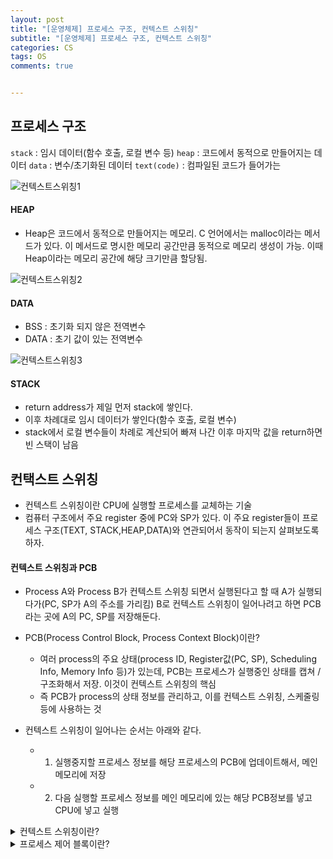 ```yaml
---
layout: post
title: "[운영체제] 프로세스 구조, 컨텍스트 스위칭"
subtitle: "[운영체제] 프로세스 구조, 컨텍스트 스위칭"
categories: CS
tags: OS  
comments: true


---
```


## 프로세스 구조
`stack` : 임시 데이터(함수 호출, 로컬 변수 등)
`heap` : 코드에서 동적으로 만들어지는 데이터
`data` : 변수/초기화된 데이터
`text(code)` : 컴파일된 코드가 들어가는 

 ![컨텍스트스위칭1](https://yunsikus.github.io/assets/img/post_img/컨텍스트스위칭1.jpg)

#### HEAP

- Heap은 코드에서 동적으로 만들어지는 메모리. C 언어에서는 malloc이라는 메서드가 있다. 이 메서드로 명시한 메모리 공간만큼 동적으로 메모리 생성이 가능. 이때 Heap이라는 메모리 공간에 해당 크기만큼 할당됨. 

![컨텍스트스위칭2](https://yunsikus.github.io/assets/img/post_img/컨텍스트스위칭2.jpg)

#### DATA

- BSS : 초기화 되지 않은 전역변수
- DATA : 초기 값이 있는 전역변수

![컨텍스트스위칭3](https://yunsikus.github.io/assets/img/post_img/컨텍스트스위칭3.jpg)


#### STACK

- return address가 제일 먼저 stack에 쌓인다. 
- 이후 차례대로 임시 데이터가 쌓인다(함수 호출, 로컬 변수)
- stack에서 로컬 변수들이 차례로 계산되어 빠져 나간 이후 마지막 값을 return하면 빈 스택이 남음


## 컨택스트 스위칭

- 컨텍스트 스위칭이란 CPU에 실행할 프로세스를 교체하는 기술
- 컴퓨터 구조에서 주요 register 중에 PC와 SP가 있다. 이 주요 register들이 프로세스 구조(TEXT, STACK,HEAP,DATA)와 연관되어서 동작이 되는지 살펴보도록 하자. 

#### 컨텍스트 스위칭과 PCB

- Process A와 Process B가 컨텍스트 스위칭 되면서 실행된다고 할 때 A가 실행되다가(PC, SP가 A의 주소를 가리킴) B로 컨텍스트 스위칭이 일어나려고 하면 PCB라는 곳에 A의 PC, SP를 저장해둔다. 

- PCB(Process Control Block, Process Context Block)이란?
    - 여러 process의 주요 상태(process ID, Register값(PC, SP), Scheduling Info, Memory Info 등)가 있는데, PCB는 프로세스가 실행중인 상태를 캡쳐 / 구조화해서 저장. 이것이 컨텍스트 스위칭의 핵심 
    - 즉 PCB가 process의 상태 정보를 관리하고, 이를 컨텍스트 스위칭, 스케줄링 등에 사용하는 것

- 컨텍스트 스위칭이 일어나는 순서는 아래와 같다. 
    - 1) 실행중지할 프로세스 정보를 해당 프로세스의 PCB에 업데이트해서, 메인 메모리에 저장
    - 2) 다음 실행할 프로세스 정보를 메인 메모리에 있는 해당 PCB정보를 넣고 CPU에 넣고 실행
  

<details>
<summary>컨텍스트 스위칭이란?</summary>
<div markdown="1">       

멀티 프로세스 환경에서 CPU가 어떤 하나의 프로세스를 실행하고 있는 상태에서 인터럽트 요청에 의해 다음 우선 순위의 프로세스가 실행되어야 할 때 기존의 프로세스의 상태 또는 레지스터 값을 저장하고 CPU가 다음 프로세스를 수행하도록 개로운 프로세스의 상태 또는 레지스터 랎을 교체하는 작업을 Context Switching이라고 한다. 

</div>
</details>


<details>
<summary>프로세스 제어 블록이란?</summary>
<div markdown="1">       
PCB는 특정 프로세스에 대한 중요한 정보를 저장하고 있는 운영체제의 자료구조. 운영체제는 프로세스를 관리하기 위해 프로세스의 생성과 동시에 고유한 PCB를 생성. 프로세스는 CPU를 할당받아 작업을 처리하다가도 프로세스 전환이 발생하면 진행하던 작업을 저장하고 CPU를 반환해야 하는데, 이때 작업의 진행 상황을 모두 PCB에 저장하게 된다. 그리고 다시 CPU를 할당받게 되면 PCB에 저장되어있던 내용을 불러와 이전에 종료됐던 시점부터 다시 작업을 수행한다.
PCB에 저장되는 정보는 프로세스 ID, Register 값(PC, SP), 스케줄링 정보, 메모리 관리 정보등이 있다. 

</div>
</details>
